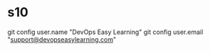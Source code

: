 # s10
git config user.name "DevOps Easy Learning"
git config user.email "support@devopseasylearning.com"